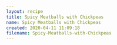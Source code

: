 ```yaml
---
layout: recipe
title: Spicy Meatballs with Chickpeas
name: Spicy Meatballs with Chickpeas
created: 2020-04-11 11:09:18
filename: Spicy-Meatballs-with-Chickpeas
---
```

